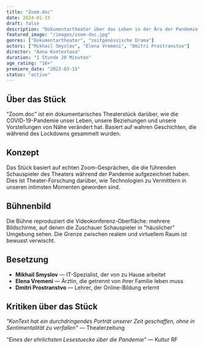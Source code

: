 ```yaml
---
title: "Zoom.doc"
date: 2024-01-15
draft: false
description: "Dokumentartheater über das Leben in der Ära der Pandemie und digitalen Isolation"
featured_image: "/images/zoom-doc.jpg"
genres: ["Dokumentartheater", "zeitgenössische Drama"]
actors: ["Mikhail Smyslov", "Elena Vremeni", "Dmitri Prostranstvo"]
director: "Anna Kontextova"
duration: "1 Stunde 20 Minuten"
age_rating: "16+"
premiere_date: "2023-03-15"
status: "active"
---
```


## Über das Stück

"Zoom.doc" ist ein dokumentarisches Theaterstück darüber, wie die COVID-19-Pandemie unser Leben, unsere Beziehungen und unsere Vorstellungen von Nähe verändert hat. Basiert auf wahren Geschichten, die während des Lockdowns gesammelt wurden.

## Konzept

Das Stück basiert auf echten Zoom-Gesprächen, die die führenden Schauspieler des Theaters während der Pandemie aufgezeichnet haben. Dies ist Theater-Forschung darüber, wie Technologien zu Vermittlern in unseren intimsten Momenten geworden sind.

## Bühnenbild

Die Bühne reproduziert die Videokonferenz-Oberfläche: mehrere Bildschirme, auf denen die Zuschauer Schauspieler in "häuslicher" Umgebung sehen. Die Grenze zwischen realem und virtuellem Raum ist bewusst verwischt.

## Besetzung

- **Mikhail Smyslov** — IT-Spezialist, der von zu Hause arbeitet
- **Elena Vremeni** — Ärztin, die getrennt von ihrer Familie leben muss
- **Dmitri Prostranstvo** — Lehrer, der Online-Bildung erlernt

## Kritiken über das Stück

*"KonText hat ein durchdringendes Porträt unserer Zeit geschaffen, ohne in Sentimentalität zu verfallen"* — Theaterzeitung

*"Eines der ehrlichsten Lesestuecke über die Pandemie"* — Kultur RF
